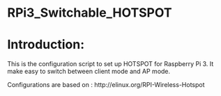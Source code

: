 # RPi3_Switchable_HOTSPOT

<h1>Introduction:</h1>
<p>This is the configuration script to set up HOTSPOT for Raspberry Pi 3.
It make easy to switch between client mode and AP mode.</p>
<p>Configurations are based on : http://elinux.org/RPI-Wireless-Hotspot</p>



